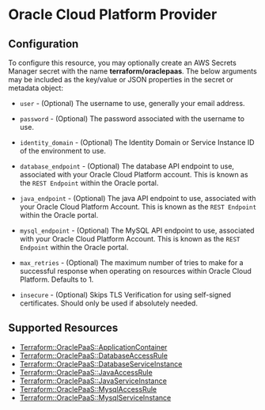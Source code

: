 # Oracle Cloud Platform Provider

## Configuration

To configure this resource, you may optionally create an AWS Secrets Manager secret with the name **terraform/oraclepaas**. The below arguments may be included as the key/value or JSON properties in the secret or metadata object:

* `user` - (Optional) The username to use, generally your email address.

* `password` - (Optional) The password associated with the username to use.

* `identity_domain` - (Optional) The Identity Domain or Service Instance ID of the environment to use.  

* `database_endpoint` - (Optional) The database API endpoint to use, associated with your Oracle Cloud Platform account.
This is known as the `REST Endpoint` within the Oracle portal.

* `java_endpoint` - (Optional) The java API endpoint to use, associated with your Oracle Cloud Platform Account.
This is known as the `REST Endpoint` within the Oracle portal.

* `mysql_endpoint` - (Optional) The MySQL API endpoint to use, associated with your Oracle Cloud Platform Account. This is known as the `REST Endpoint` within the Oracle portal.

* `max_retries` - (Optional) The maximum number of tries to make for a successful response when operating on
resources within Oracle Cloud Platform.
Defaults to 1.

* `insecure` - (Optional) Skips TLS Verification for using self-signed certificates. Should only be used if
absolutely needed.


## Supported Resources

* [Terraform::OraclePaaS::ApplicationContainer](../resources/oraclepaas/Terraform-OraclePaaS-ApplicationContainer/docs/README.md)
* [Terraform::OraclePaaS::DatabaseAccessRule](../resources/oraclepaas/Terraform-OraclePaaS-DatabaseAccessRule/docs/README.md)
* [Terraform::OraclePaaS::DatabaseServiceInstance](../resources/oraclepaas/Terraform-OraclePaaS-DatabaseServiceInstance/docs/README.md)
* [Terraform::OraclePaaS::JavaAccessRule](../resources/oraclepaas/Terraform-OraclePaaS-JavaAccessRule/docs/README.md)
* [Terraform::OraclePaaS::JavaServiceInstance](../resources/oraclepaas/Terraform-OraclePaaS-JavaServiceInstance/docs/README.md)
* [Terraform::OraclePaaS::MysqlAccessRule](../resources/oraclepaas/Terraform-OraclePaaS-MysqlAccessRule/docs/README.md)
* [Terraform::OraclePaaS::MysqlServiceInstance](../resources/oraclepaas/Terraform-OraclePaaS-MysqlServiceInstance/docs/README.md)